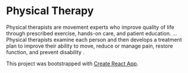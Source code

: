 # Physical Therapy

Physical therapists are movement experts who improve quality of life through prescribed exercise, hands-on care, and patient education. ... Physical therapists examine each person and then develops a treatment plan to improve their ability to move, reduce or manage pain, restore function, and prevent disability .

This project was bootstrapped with [Create React App](https://github.com/facebook/create-react-app).
